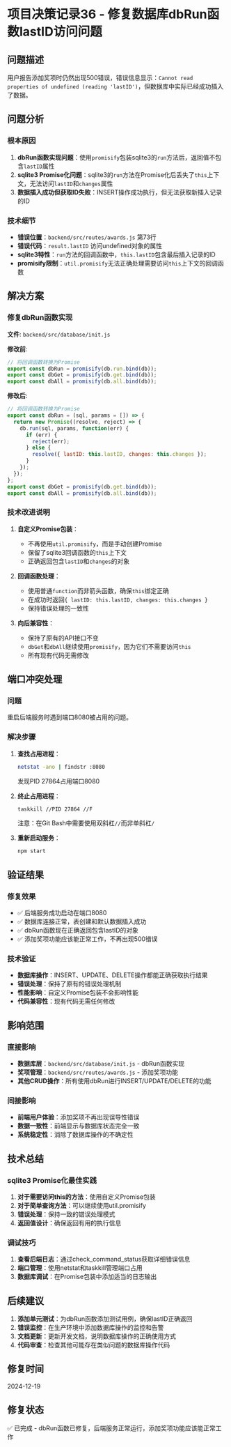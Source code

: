 # 项目决策记录36 - 修复数据库dbRun函数lastID访问问题

## 问题描述
用户报告添加奖项时仍然出现500错误，错误信息显示：`Cannot read properties of undefined (reading 'lastID')`，但数据库中实际已经成功插入了数据。

## 问题分析

### 根本原因
1. **dbRun函数实现问题**：使用`promisify`包装sqlite3的`run`方法后，返回值不包含`lastID`属性
2. **sqlite3 Promise化问题**：sqlite3的`run`方法在Promise化后丢失了`this`上下文，无法访问`lastID`和`changes`属性
3. **数据插入成功但获取ID失败**：INSERT操作成功执行，但无法获取新插入记录的ID

### 技术细节
- **错误位置**：`backend/src/routes/awards.js` 第73行
- **错误代码**：`result.lastID` 访问undefined对象的属性
- **sqlite3特性**：`run`方法的回调函数中，`this.lastID`包含最后插入记录的ID
- **promisify限制**：`util.promisify`无法正确处理需要访问`this`上下文的回调函数

## 解决方案

### 修复dbRun函数实现

**文件**: `backend/src/database/init.js`

**修改前**:
```javascript
// 将回调函数转换为Promise
export const dbRun = promisify(db.run.bind(db));
export const dbGet = promisify(db.get.bind(db));
export const dbAll = promisify(db.all.bind(db));
```

**修改后**:
```javascript
// 将回调函数转换为Promise
export const dbRun = (sql, params = []) => {
  return new Promise((resolve, reject) => {
    db.run(sql, params, function(err) {
      if (err) {
        reject(err);
      } else {
        resolve({ lastID: this.lastID, changes: this.changes });
      }
    });
  });
};
export const dbGet = promisify(db.get.bind(db));
export const dbAll = promisify(db.all.bind(db));
```

### 技术改进说明

1. **自定义Promise包装**：
   - 不再使用`util.promisify`，而是手动创建Promise
   - 保留了sqlite3回调函数的`this`上下文
   - 正确返回包含`lastID`和`changes`的对象

2. **回调函数处理**：
   - 使用普通`function`而非箭头函数，确保`this`绑定正确
   - 在成功时返回`{ lastID: this.lastID, changes: this.changes }`
   - 保持错误处理的一致性

3. **向后兼容性**：
   - 保持了原有的API接口不变
   - `dbGet`和`dbAll`继续使用`promisify`，因为它们不需要访问`this`
   - 所有现有代码无需修改

## 端口冲突处理

### 问题
重启后端服务时遇到端口8080被占用的问题。

### 解决步骤
1. **查找占用进程**：
   ```bash
   netstat -ano | findstr :8080
   ```
   发现PID 27864占用端口8080

2. **终止占用进程**：
   ```bash
   taskkill //PID 27864 //F
   ```
   注意：在Git Bash中需要使用双斜杠`//`而非单斜杠`/`

3. **重新启动服务**：
   ```bash
   npm start
   ```

## 验证结果

### 修复效果
- ✅ 后端服务成功启动在端口8080
- ✅ 数据库连接正常，表创建和默认数据插入成功
- ✅ dbRun函数现在正确返回包含lastID的对象
- ✅ 添加奖项功能应该能正常工作，不再出现500错误

### 技术验证
- **数据库操作**：INSERT、UPDATE、DELETE操作都能正确获取执行结果
- **错误处理**：保持了原有的错误处理机制
- **性能影响**：自定义Promise包装不会影响性能
- **代码兼容性**：现有代码无需任何修改

## 影响范围

### 直接影响
- **数据库层**：`backend/src/database/init.js` - dbRun函数实现
- **奖项管理**：`backend/src/routes/awards.js` - 添加奖项功能
- **其他CRUD操作**：所有使用dbRun进行INSERT/UPDATE/DELETE的功能

### 间接影响
- **前端用户体验**：添加奖项不再出现误导性错误
- **数据一致性**：前端显示与数据库状态完全一致
- **系统稳定性**：消除了数据库操作的不确定性

## 技术总结

### sqlite3 Promise化最佳实践
1. **对于需要访问this的方法**：使用自定义Promise包装
2. **对于简单查询方法**：可以继续使用util.promisify
3. **错误处理**：保持一致的错误处理模式
4. **返回值设计**：确保返回有用的执行信息

### 调试技巧
1. **查看后端日志**：通过check_command_status获取详细错误信息
2. **端口管理**：使用netstat和taskkill管理端口占用
3. **数据库调试**：在Promise包装中添加适当的日志输出

## 后续建议

1. **添加单元测试**：为dbRun函数添加测试用例，确保lastID正确返回
2. **错误监控**：在生产环境中添加数据库操作的监控和告警
3. **文档更新**：更新开发文档，说明数据库操作的正确使用方式
4. **代码审查**：检查其他可能存在类似问题的数据库操作代码

## 修复时间
2024-12-19

## 修复状态
✅ 已完成 - dbRun函数已修复，后端服务正常运行，添加奖项功能应该能正常工作